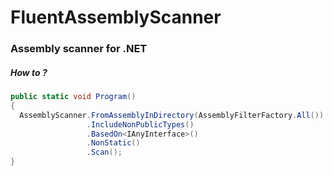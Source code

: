 # FluentAssemblyScanner

### Assembly scanner for .NET

##### How to ?

```csharp
public static void Program()
{
  AssemblyScanner.FromAssemblyInDirectory(AssemblyFilterFactory.All())
                 .IncludeNonPublicTypes()
                 .BasedOn<IAnyInterface>()
                 .NonStatic()
                 .Scan();
}
```
